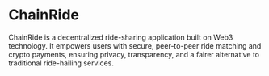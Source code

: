 # ChainRide
ChainRide is a decentralized ride-sharing application built on Web3 technology. It empowers users with secure, peer-to-peer ride matching and crypto payments, ensuring privacy, transparency, and a fairer alternative to traditional ride-hailing services.
